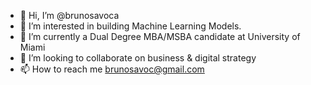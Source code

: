 - 👋 Hi, I’m @brunosavoca
- 👀 I’m interested in building Machine Learning Models.
- 🌱 I’m currently a Dual Degree MBA/MSBA candidate at University of Miami
- 💞️ I’m looking to collaborate on business & digital strategy
- 📫 How to reach me brunosavoc@gmail.com

<!---
brunosavoca/brunosavoca is a ✨ special ✨ repository because its `README.md` (this file) appears on your GitHub profile.
You can click the Preview link to take a look at your changes.
--->
